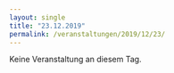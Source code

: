 ```yaml
---
layout: single
title: "23.12.2019"
permalink: /veranstaltungen/2019/12/23/
---
```


Keine Veranstaltung an diesem Tag.

